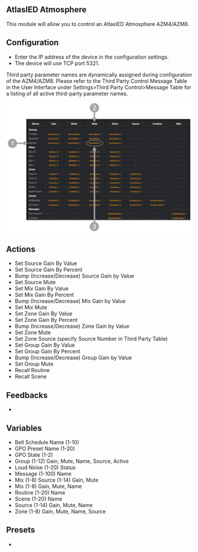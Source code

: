 ## AtlasIED Atmosphere

This module will allow you to control an AtlasIED Atmosphere AZM4/AZM8.

## Configuration

- Enter the IP address of the device in the configuration settings.
- The device will use TCP port 5321.

Third party parameter names are dynamically assigned during configuration of the AZM4/AZM8. Please refer to the Third Party Control Message Table in the User Interface under Settings>Third Party Control>Message Table for a listing of all active third-party parameter names.

![Third Party Parameters](third_party_table.png)

## Actions

- Set Source Gain By Value
- Set Source Gain By Percent
- Bump (Increase/Decrease) Source Gain by Value
- Set Source Mute
- Set Mix Gain By Value
- Set Mix Gain By Percent
- Bump (Increase/Decrease) Mix Gain by Value
- Set Mix Mute
- Set Zone Gain By Value
- Set Zone Gain By Percent
- Bump (Increase/Decrease) Zone Gain by Value
- Set Zone Mute
- Set Zone Source (specify Source Number in Third Party Table)
- Set Group Gain By Value
- Set Group Gain By Percent
- Bump (Increase/Decrease) Group Gain by Value
- Set Group Mute
- Recall Routine
- Recall Scene

## Feedbacks

-

## Variables

- Bell Schedule Name (1-10)
- GPO Preset Name (1-20)
- GPO State (1-2)
- Group (1-12) Gain, Mute, Name, Source, Active
- Loud Noise (1-20) Status
- Message (1-100) Name
- Mix (1-8) Source (1-14) Gain, Mute
- Mix (1-8) Gain, Mute, Name
- Routine (1-20) Name
- Scene (1-20) Name
- Source (1-14) Gain, Mute, Name
- Zone (1-8) Gain, Mute, Name, Source

## Presets

-
